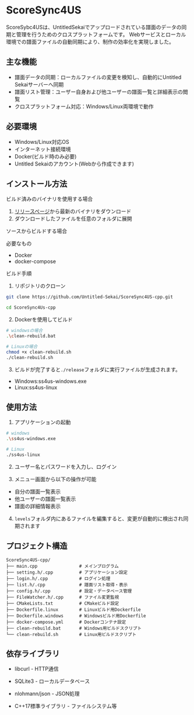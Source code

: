 # ScoreSync4US
ScoreSybc4USは、UntitledSekaiでアップロードされている譜面のデータの同期と管理を行うためのクロスプラットフォームです。
Webサービスとローカル環境での譜面ファイルの自動同期により、制作の効率化を実現しました。

## 主な機能
- 譜面データの同期：ローカルファイルの変更を検知し、自動的にUntitled Sekaiサーバーへ同期
- 譜面リスト管理：ユーザー自身および他ユーザーの譜面一覧と詳細表示の閲覧
- クロスプラットフォーム対応：Windows/Linux両環境で動作

## 必要環境
- Windows/Linux対応OS
- インターネット接続環境
- Docker(ビルド時のみ必要)
- Untitled Sekaiのアカウント(Webから作成できます)

## インストール方法
ビルド済みのバイナリを使用する場合

1. [リリースページ](https://github.com/Untitled-Sekai/ScoreSync4US-cpp/releases)から最新のバイナリをダウンロード
2. ダウンロードしたファイルを任意のフォルダに展開

ソースからビルドする場合

必要なもの
- Docker
- docker-compose

ビルド手順

1. リポジトリのクローン
```bash
git clone https://github.com/Untitled-Sekai/ScoreSync4US-cpp.git

cd ScoreSync4Us-cpp
```

2. Dockerを使用してビルド
```bash
# windowsの場合
.\clean-rebuild.bat

# Linuxの場合
chmod +x clean-rebuild.sh
./clean-rebuild.sh
```

3. ビルドが完了すると`./release`フォルダに実行ファイルが生成されます。

- Windows:ss4us-windows.exe
- Linux:ss4us-linux

## 使用方法
1. アプリケーションの起動

```bash
# windows
.\ss4us-windows.exe

# Linux
./ss4us-linux
```
2. ユーザー名とパスワードを入力し、ログイン

3. メニュー画面から以下の操作が可能
- 自分の譜面一覧表示
- 他ユーザーの譜面一覧表示
- 譜面の詳細情報表示

4. `levels`フォルダ内にあるファイルを編集すると、変更が自動的に検出され同期されます

## プロジェクト構造
```
ScoreSync4US-cpp/
├── main.cpp                # メインプログラム
├── setting.h/.cpp          # アプリケーション設定
├── login.h/.cpp            # ログイン処理
├── list.h/.cpp             # 譜面リスト取得・表示
├── config.h/.cpp           # 設定・データベース管理
├── FileWatcher.h/.cpp      # ファイル変更監視
├── CMakeLists.txt          # CMakeビルド設定
├── Dockerfile.linux        # Linuxビルド用Dockerfile
├── Dockerfile.windows      # Windowsビルド用Dockerfile
├── docker-compose.yml      # Dockerコンテナ設定
├── clean-rebuild.bat       # Windows用ビルドスクリプト
└── clean-rebuild.sh        # Linux用ビルドスクリプト
```

## 依存ライブラリ

- libcurl - HTTP通信

- SQLite3 - ローカルデータベース

- nlohmann/json - JSON処理

- C++17標準ライブラリ - ファイルシステム等

